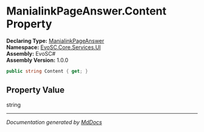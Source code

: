 ﻿<!--  
  <auto-generated>   
    The contents of this file were generated by a tool.  
    Changes to this file may be list if the file is regenerated  
  </auto-generated>   
-->

# ManialinkPageAnswer.Content Property

**Declaring Type:** [ManialinkPageAnswer](../index.md)  
**Namespace:** [EvoSC.Core.Services.UI](../../index.md)  
**Assembly:** EvoSC\#  
**Assembly Version:** 1.0.0

```csharp
public string Content { get; }
```

## Property Value

string

___

*Documentation generated by [MdDocs](https://github.com/ap0llo/mddocs)*
